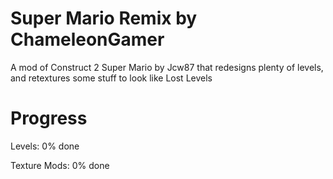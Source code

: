 # Super Mario Remix by ChameleonGamer
A mod of Construct 2 Super Mario by Jcw87 that redesigns plenty of levels, and retextures some stuff to look like Lost Levels
# Progress
Levels: 0% done

Texture Mods: 0% done
